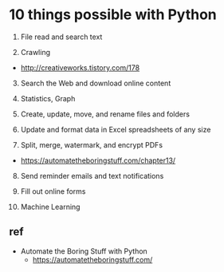 # 10 things possible with Python

1. File read and search text

2. Crawling
  * http://creativeworks.tistory.com/178

3. Search the Web and download online content

4. Statistics, Graph

5. Create, update, move, and rename files and folders

6. Update and format data in Excel spreadsheets of any size

7. Split, merge, watermark, and encrypt PDFs
  * https://automatetheboringstuff.com/chapter13/
8. Send reminder emails and text notifications

9. Fill out online forms

10. Machine Learning

## ref
* Automate the Boring Stuff with Python
  * https://automatetheboringstuff.com/

